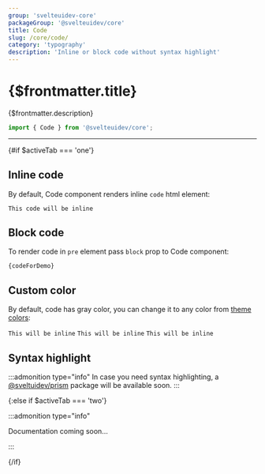 ```yaml
---
group: 'svelteuidev-core'
packageGroup: '@svelteuidev/core'
title: Code
slug: /core/code/
category: 'typography'
description: 'Inline or block code without syntax highlight'
---
```


<script lang='ts'>
    import Preview from '$lib/components/DocsHelpers/Preview.svelte'
	import { Code } from '@svelteuidev/core'
    import { DocTabs, activeTab } from '$lib/components'
	
    const codeForDemo = `
		const obj = {
			prop1: 'Hello',
			prop2: 'World'
		}`;
</script>

# {$frontmatter.title}

{$frontmatter.description}

```ts
import { Code } from '@svelteuidev/core';
```

<DocTabs />

<hr>
<!-- Top Section -->

{#if $activeTab === 'one'}

## Inline code

By default, Code component renders inline `code` html element:

<Preview class='not-prose'>
	<Code>This code will be inline</Code>
</Preview>

## Block code

To render code in `pre` element pass `block` prop to Code component:

<Preview class='not-prose'>
	<Code block copy message={codeForDemo}>{codeForDemo}</Code>
</Preview>

## Custom color

By default, code has gray color,
you can change it to any color from [theme colors](/theming/extend-theme/#default-colors):

<Preview class='not-prose'>
	<Code color="red">This will be inline</Code>
	<Code color="teal">This will be inline</Code>
	<Code color="blue">This will be inline</Code>
</Preview>

## Syntax highlight

:::admonition type="info"
In case you need syntax highlighting, a [@sveltuidev/prism](/others/prism/) package will be available soon.
:::

{:else if $activeTab === 'two'}

:::admonition type="info"

Documentation coming soon...

:::

{/if}

